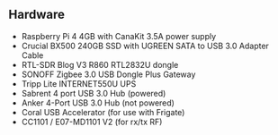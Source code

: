 ## Hardware

+ Raspberry Pi 4 4GB with CanaKit 3.5A power supply
+ Crucial BX500 240GB SSD with UGREEN SATA to USB 3.0 Adapter Cable
+ RTL-SDR Blog V3 R860 RTL2832U dongle
+ SONOFF Zigbee 3.0 USB Dongle Plus Gateway
+ Tripp Lite INTERNET550U UPS
+ Sabrent 4 port USB 3.0 Hub (powered)
+ Anker 4-Port USB 3.0 Hub (not powered)
+ Coral USB Accelerator (for use with Frigate)
+ CC1101 / E07-MD1101 V2 (for rx/tx RF)
